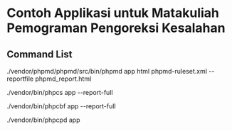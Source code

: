 # Contoh Applikasi untuk Matakuliah Pemograman Pengoreksi Kesalahan

## Command List

./vendor/phpmd/phpmd/src/bin/phpmd app html phpmd-ruleset.xml --reportfile phpmd_report.html

./vendor/bin/phpcs app --report-full

./vendor/bin/phpcbf app --report-full

./vendor/bin/phpcpd app